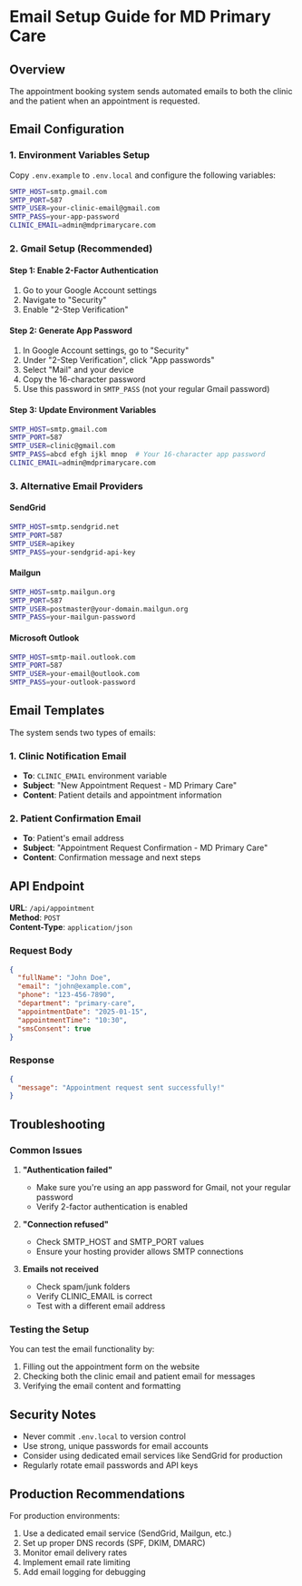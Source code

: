 # Email Setup Guide for MD Primary Care

## Overview

The appointment booking system sends automated emails to both the clinic and the patient when an appointment is requested.

## Email Configuration

### 1. Environment Variables Setup

Copy `.env.example` to `.env.local` and configure the following variables:

```bash
SMTP_HOST=smtp.gmail.com
SMTP_PORT=587
SMTP_USER=your-clinic-email@gmail.com
SMTP_PASS=your-app-password
CLINIC_EMAIL=admin@mdprimarycare.com
```

### 2. Gmail Setup (Recommended)

#### Step 1: Enable 2-Factor Authentication

1. Go to your Google Account settings
2. Navigate to "Security"
3. Enable "2-Step Verification"

#### Step 2: Generate App Password

1. In Google Account settings, go to "Security"
2. Under "2-Step Verification", click "App passwords"
3. Select "Mail" and your device
4. Copy the 16-character password
5. Use this password in `SMTP_PASS` (not your regular Gmail password)

#### Step 3: Update Environment Variables

```bash
SMTP_HOST=smtp.gmail.com
SMTP_PORT=587
SMTP_USER=clinic@gmail.com
SMTP_PASS=abcd efgh ijkl mnop  # Your 16-character app password
CLINIC_EMAIL=admin@mdprimarycare.com
```

### 3. Alternative Email Providers

#### SendGrid

```bash
SMTP_HOST=smtp.sendgrid.net
SMTP_PORT=587
SMTP_USER=apikey
SMTP_PASS=your-sendgrid-api-key
```

#### Mailgun

```bash
SMTP_HOST=smtp.mailgun.org
SMTP_PORT=587
SMTP_USER=postmaster@your-domain.mailgun.org
SMTP_PASS=your-mailgun-password
```

#### Microsoft Outlook

```bash
SMTP_HOST=smtp-mail.outlook.com
SMTP_PORT=587
SMTP_USER=your-email@outlook.com
SMTP_PASS=your-outlook-password
```

## Email Templates

The system sends two types of emails:

### 1. Clinic Notification Email

- **To**: `CLINIC_EMAIL` environment variable
- **Subject**: "New Appointment Request - MD Primary Care"
- **Content**: Patient details and appointment information

### 2. Patient Confirmation Email

- **To**: Patient's email address
- **Subject**: "Appointment Request Confirmation - MD Primary Care"
- **Content**: Confirmation message and next steps

## API Endpoint

**URL**: `/api/appointment`  
**Method**: `POST`  
**Content-Type**: `application/json`

### Request Body

```json
{
  "fullName": "John Doe",
  "email": "john@example.com",
  "phone": "123-456-7890",
  "department": "primary-care",
  "appointmentDate": "2025-01-15",
  "appointmentTime": "10:30",
  "smsConsent": true
}
```

### Response

```json
{
  "message": "Appointment request sent successfully!"
}
```

## Troubleshooting

### Common Issues

1. **"Authentication failed"**
   - Make sure you're using an app password for Gmail, not your regular password
   - Verify 2-factor authentication is enabled

2. **"Connection refused"**
   - Check SMTP_HOST and SMTP_PORT values
   - Ensure your hosting provider allows SMTP connections

3. **Emails not received**
   - Check spam/junk folders
   - Verify CLINIC_EMAIL is correct
   - Test with a different email address

### Testing the Setup

You can test the email functionality by:

1. Filling out the appointment form on the website
2. Checking both the clinic email and patient email for messages
3. Verifying the email content and formatting

## Security Notes

- Never commit `.env.local` to version control
- Use strong, unique passwords for email accounts
- Consider using dedicated email services like SendGrid for production
- Regularly rotate email passwords and API keys

## Production Recommendations

For production environments:

1. Use a dedicated email service (SendGrid, Mailgun, etc.)
2. Set up proper DNS records (SPF, DKIM, DMARC)
3. Monitor email delivery rates
4. Implement email rate limiting
5. Add email logging for debugging
